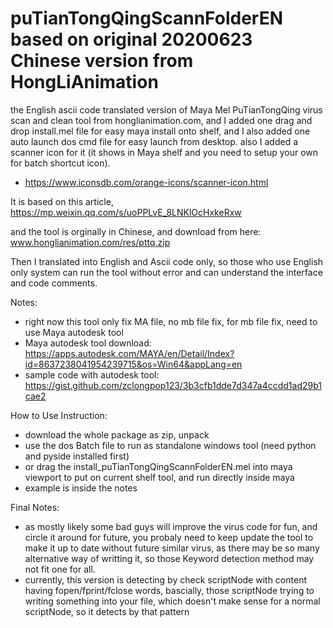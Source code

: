 # puTianTongQingScannFolderEN based on original 20200623 Chinese version from HongLiAnimation
the English ascii code translated version of Maya Mel PuTianTongQing virus scan and clean tool from honglianimation.com, 
and I added one drag and drop install.mel file for easy maya install onto shelf, and I also added one auto launch dos cmd file for easy launch from desktop. 
also I added a scanner icon for it (it shows in Maya shelf and you need to setup your own for batch shortcut icon). 
  * https://www.iconsdb.com/orange-icons/scanner-icon.html

It is based on this article, 
https://mp.weixin.qq.com/s/uoPPLvE_8LNKlOcHxkeRxw

and the tool is orginally in Chinese, and download from here:
www.honglianimation.com/res/pttq.zip

Then I translated into English and Ascii code only, so those who use English only system can run the tool without error and can understand the interface and code comments.

Notes:
  * right now this tool only fix MA file, no mb file fix, for mb file fix, need to use Maya autodesk tool
  * Maya autodesk tool download: https://apps.autodesk.com/MAYA/en/Detail/Index?id=8637238041954239715&os=Win64&appLang=en
  * sample code with autodesk tool: https://gist.github.com/zclongpop123/3b3cfb1dde7d347a4ccdd1ad29b1cae2

How to Use Instruction:
  * download the whole package as zip, unpack
  * use the dos Batch file to run as standalone windows tool (need python and pyside installed first)
  * or drag the install_puTianTongQingScannFolderEN.mel into maya viewport to put on current shelf tool, and run directly inside maya
  * example is inside the notes
  
Final Notes:
  * as mostly likely some bad guys will improve the virus code for fun, and circle it around for future, you probaly need to keep update the tool to make it up to date without future similar virus, as there may be so many alternative way of writting it, so those Keyword detection method may not fit one for all.
  * currently, this version is detecting by check scriptNode with content having fopen/fprint/fclose words, bascially, those scriptNode trying to writing something into your file, which doesn't make sense for a normal scriptNode, so it detects by that pattern

